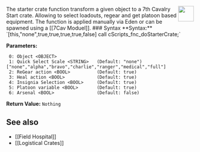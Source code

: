 <p align="right"><img src="https://steamuserimages-a.akamaihd.net/ugc/232326961979499441/E65AF43CCB6AB5ABE769AF3198DEAAF907C86E3C/" style="float:right;" height="42" width="42"></p>The starter crate function transform a given object to a 7th Cavalry Start crate. Allowing to select loadouts, regear and get platoon based equipment. The function is applied manually via Eden or can be spawned using a [[7Cav Moduel]].
### Syntax
**Syntax:** `[this,"none",true,true,true,true,false] call cScripts_fnc_doStarterCrate;`

**Parameters:**
```
 0: Object <OBJECT>
 1: Quick Select Scale <STRING>   (Default: "none") ["none","alpha","bravo","charlie","ranger","medical","full"]
 2: ReGear action <BOOL>          (Default: true)
 3: Heal action <BOOL>            (Default: true)
 4: Insignia Selection <BOOL>     (Default: true)
 5: Platoon variable <BOOL>       (Default: true)
 6: Arsenal <BOOL>                (Default: false)
```
**Return Value:** ```Nothing```

## See also
* [[Field Hospital]]
* [[Logistical Crates]]